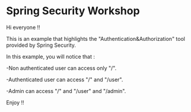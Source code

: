 # Spring Security Workshop

Hi everyone !!

This is an example that highlights the "Authentication&Authorization" tool provided by Spring Security.

In this example, you will notice that : 

-Non authenticated user can access only "/".

-Authenticated user can access "/" and "/user".

-Admin can access "/" and "/user" and "/admin".

Enjoy !!
